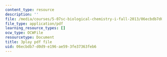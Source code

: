 ```yaml
---
content_type: resource
description: ''
file: /media/courses/5-07sc-biological-chemistry-i-fall-2013/06ecbdb7d0d9e196ae593fe37363feb6_56vQ0S2eAjw.pdf
file_type: application/pdf
learning_resource_types: []
ocw_type: OCWFile
resourcetype: Document
title: 3play pdf file
uid: 06ecbdb7-d0d9-e196-ae59-3fe37363feb6
---
```

